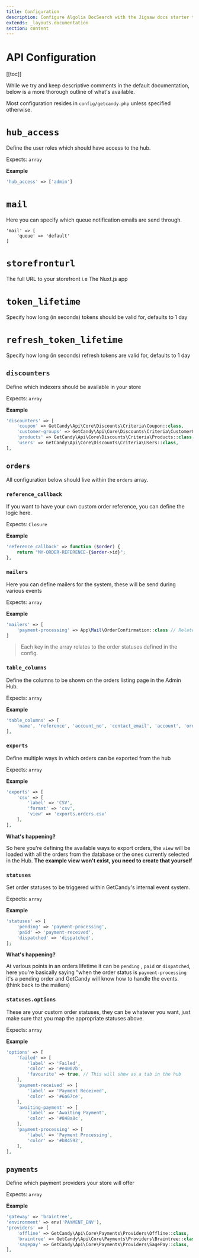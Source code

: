 ```yaml
---
title: Configuration
description: Configure Algolia DocSearch with the Jigsaw docs starter template
extends: _layouts.documentation
section: content
---
```


# API Configuration

[[toc]]

While we try and keep descriptive comments in the default documentation, below is a more thorough outline of what's available.

Most configuration resides in `config/getcandy.php` unless specified otherwise.

# `hub_access`

Define the user roles which should have access to the hub.

Expects: `array`

**Example**

```php
'hub_access' => ['admin']
```

# `mail`

Here you can specify which queue notification emails are send through.

```
'mail' => [
    'queue' => 'default'
]
```

# `storefronturl`

The full URL to your storefront i.e The Nuxt.js app

# `token_lifetime`

Specify how long (in seconds) tokens should be valid for, defaults to 1 day

# `refresh_token_lifetime`

Specify how long (in seconds) refresh tokens are valid for, defaults to 1 day

## `discounters`

Define which indexers should be available in your store

Expects: `array`

**Example**
```php
'discounters' => [
    'coupon' => GetCandy\Api\Core\Discounts\Criteria\Coupon::class,
    'customer-groups' => GetCandy\Api\Core\Discounts\Criteria\CustomerGroup::class,
    'products' => GetCandy\Api\Core\Discounts\Criteria\Products::class,
    'users' => GetCandy\Api\Core\Discounts\Criteria\Users::class,
],
```

## `orders`

All configuration below should live within the `orders` array.

### `reference_callback`

If you want to have your own custom order reference, you can define the logic here.

Expects: `Closure`

**Example**

```php
'reference_callback' => function ($order) {
    return "MY-ORDER-REFERENCE-{$order->id}";
},
```

### `mailers`

Here you can define mailers for the system, these will be send during various events

Expects: `array`

**Example**

```php
'mailers' => [
    'payment-processing' => App\Mail\OrderConfirmation::class // Relates to statuses
]
```

> Each key in the array relates to the order statuses defined in the config.

### `table_columns`

Define the columns to be shown on the orders listing page in the Admin Hub.

Expects: `array`

**Example**
```php
'table_columns' => [
    'name', 'reference', 'account_no', 'contact_email', 'account', 'order_total', 'delivery_total', 'date',
],
```

### `exports`

Define multiple ways in which orders can be exported from the hub

Expects: `array`

**Example**

```php
'exports' => [
    'csv' => [
        'label' => 'CSV',
        'format' => 'csv',
        'view' => 'exports.orders.csv'
    ],
],
```

**What's happening?**

So here you're defining the available ways to export orders, the `view` will be loaded with all the orders from the database or the ones currently selected in the Hub. **The example view won't exist, you need to create that yourself**

### `statuses`

Set order statuses to be triggered within GetCandy's internal event system.

Expects: `array`

**Example**

```php
'statuses' => [
    'pending' => 'payment-processing',
    'paid' => 'payment-received',
    'dispatched' => 'dispatched',
];
```

**What's happening?**

At various points in an orders lifetime it can be `pending` , `paid` or `dispatched`, here you're basically saying "when the order status is `payment-processing` it's a pending order and GetCandy will know how to handle the events. (think back to the mailers)

### `statuses.options`

These are your custom order statuses, they can be whatever you want, just make
sure that you map the appropriate statuses above.

Expects: `array`

**Example**
```php
'options' => [
    'failed' => [
        'label' => 'Failed',
        'color' => '#e4002b',
        'favourite' => true, // This will show as a tab in the hub
    ],
    'payment-received' => [
        'label' => 'Payment Received',
        'color' => '#6a67ce',
    ],
    'awaiting-payment' => [
        'label' => 'Awaiting Payment',
        'color' => '#848a8c',
    ],
    'payment-processing' => [
        'label' => 'Payment Processing',
        'color' => '#b84592',
    ],
],
```

## `payments`

Define which payment providers your store will offer

Expects: `array`

**Example**

```php
'gateway' => 'braintree',
'environment' => env('PAYMENT_ENV'),
'providers' => [
    'offline' => GetCandy\Api\Core\Payments\Providers\Offline::class,
    'braintree' => GetCandy\Api\Core\Payments\Providers\Braintree::class,
    'sagepay' => GetCandy\Api\Core\Payments\Providers\SagePay::class,
],
```